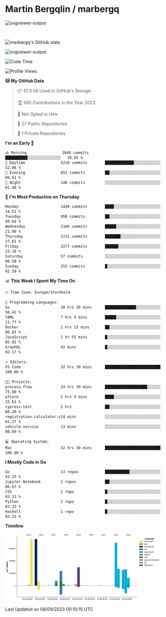 # Martin Bergqlin / marbergq

![svgviewer-output](https://user-images.githubusercontent.com/2405410/206014777-22d41ecb-c24f-421d-b7d9-bba2cb5bb0de.svg)

<br>

<!--- [![Martin's Week](https://github-readme-stats.vercel.app/api/wakatime?username=marbergq&theme=dark)](https://github.com/anuraghazra/github-readme-stats) -->

![marbergq's GitHub stats](https://github-readme-stats.vercel.app/api?username=marbergq&count_private=true&show_icons=true)

![svgviewer-output](https://wakatime.com/badge/user/3f0a2069-6683-4e19-9a4a-7d21ea815067.svg)

<!--START_SECTION:waka-->
![Code Time](http://img.shields.io/badge/Code%20Time-3%2C297%20hrs%2018%20mins-blue)

![Profile Views](http://img.shields.io/badge/Profile%20Views-38-blue)

**🐱 My GitHub Data** 

> 📦 51.9 kB Used in GitHub's Storage 
 > 
> 🏆 985 Contributions in the Year 2023
 > 
> 🚫 Not Opted to Hire
 > 
> 📜 27 Public Repositories 
 > 
> 🔑 1 Private Repositories 
 > 
**I'm an Early 🐤** 

```text
🌞 Morning                3849 commits        ██████████░░░░░░░░░░░░░░░   39.05 % 
🌆 Daytime                5210 commits        █████████████░░░░░░░░░░░░   52.86 % 
🌃 Evening                651 commits         ██░░░░░░░░░░░░░░░░░░░░░░░   06.61 % 
🌙 Night                  146 commits         ░░░░░░░░░░░░░░░░░░░░░░░░░   01.48 % 
```
📅 **I'm Most Productive on Thursday** 

```text
Monday                   1430 commits        ████░░░░░░░░░░░░░░░░░░░░░   14.51 % 
Tuesday                  950 commits         ██░░░░░░░░░░░░░░░░░░░░░░░   09.64 % 
Wednesday                2166 commits        █████░░░░░░░░░░░░░░░░░░░░   21.98 % 
Thursday                 2721 commits        ███████░░░░░░░░░░░░░░░░░░   27.61 % 
Friday                   2277 commits        ██████░░░░░░░░░░░░░░░░░░░   23.10 % 
Saturday                 57 commits          ░░░░░░░░░░░░░░░░░░░░░░░░░   00.58 % 
Sunday                   255 commits         █░░░░░░░░░░░░░░░░░░░░░░░░   02.59 % 
```


📊 **This Week I Spent My Time On** 

```text
🕑︎ Time Zone: Europe/Stockholm

💬 Programming Languages: 
Go                       18 hrs 20 mins      ██████████████░░░░░░░░░░░   56.42 % 
YAML                     7 hrs 4 mins        █████░░░░░░░░░░░░░░░░░░░░   21.77 % 
Docker                   2 hrs 13 mins       ██░░░░░░░░░░░░░░░░░░░░░░░   06.83 % 
JavaScript               1 hr 55 mins        █░░░░░░░░░░░░░░░░░░░░░░░░   05.92 % 
GraphQL                  42 mins             █░░░░░░░░░░░░░░░░░░░░░░░░   02.17 % 

🔥 Editors: 
VS Code                  32 hrs 30 mins      █████████████████████████   100.00 % 

🐱‍💻 Projects: 
process-flow             24 hrs 39 mins      ███████████████████░░░░░░   75.88 % 
pfcore                   5 hrs 4 mins        ████░░░░░░░░░░░░░░░░░░░░░   15.61 % 
cypress-test             2 hrs               ██░░░░░░░░░░░░░░░░░░░░░░░   06.20 % 
registration-calculator-s24 mins             ░░░░░░░░░░░░░░░░░░░░░░░░░   01.27 % 
vehicle-service          13 mins             ░░░░░░░░░░░░░░░░░░░░░░░░░   00.69 % 

💻 Operating System: 
Mac                      32 hrs 30 mins      █████████████████████████   100.00 % 
```

**I Mostly Code in Go** 

```text
Go                       13 repos            ███████████░░░░░░░░░░░░░░   43.33 % 
Jupyter Notebook         2 repos             ██░░░░░░░░░░░░░░░░░░░░░░░   06.67 % 
CSS                      1 repo              █░░░░░░░░░░░░░░░░░░░░░░░░   03.33 % 
Python                   1 repo              █░░░░░░░░░░░░░░░░░░░░░░░░   03.33 % 
Haskell                  1 repo              █░░░░░░░░░░░░░░░░░░░░░░░░   03.33 % 
```



**Timeline**

![Lines of Code chart](https://raw.githubusercontent.com/marbergq/marbergq/main/assets/bar_graph.png)


 Last Updated on 08/09/2023 00:10:15 UTC
<!--END_SECTION:waka-->
